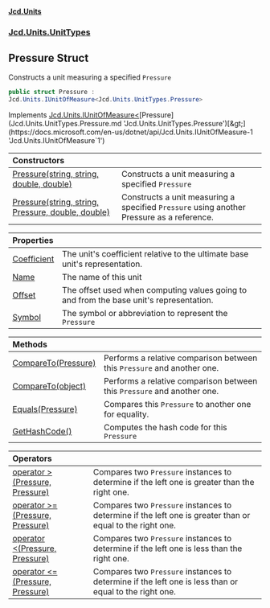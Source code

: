 #### [Jcd.Units](index.md 'index')
### [Jcd.Units.UnitTypes](Jcd.Units.UnitTypes.md 'Jcd.Units.UnitTypes')

## Pressure Struct

Constructs a unit measuring a specified `Pressure`

```csharp
public struct Pressure :
Jcd.Units.IUnitOfMeasure<Jcd.Units.UnitTypes.Pressure>
```

Implements [Jcd.Units.IUnitOfMeasure&lt;](https://docs.microsoft.com/en-us/dotnet/api/Jcd.Units.IUnitOfMeasure-1 'Jcd.Units.IUnitOfMeasure`1')[Pressure](Jcd.Units.UnitTypes.Pressure.md 'Jcd.Units.UnitTypes.Pressure')[&gt;](https://docs.microsoft.com/en-us/dotnet/api/Jcd.Units.IUnitOfMeasure-1 'Jcd.Units.IUnitOfMeasure`1')

| Constructors | |
| :--- | :--- |
| [Pressure(string, string, double, double)](Jcd.Units.UnitTypes.Pressure.Pressure(string,string,double,double).md 'Jcd.Units.UnitTypes.Pressure.Pressure(string, string, double, double)') | Constructs a unit measuring a specified `Pressure` |
| [Pressure(string, string, Pressure, double, double)](Jcd.Units.UnitTypes.Pressure.Pressure(string,string,Jcd.Units.UnitTypes.Pressure,double,double).md 'Jcd.Units.UnitTypes.Pressure.Pressure(string, string, Jcd.Units.UnitTypes.Pressure, double, double)') | Constructs a unit measuring a specified `Pressure` using another Pressure as a reference. |

| Properties | |
| :--- | :--- |
| [Coefficient](Jcd.Units.UnitTypes.Pressure.Coefficient.md 'Jcd.Units.UnitTypes.Pressure.Coefficient') | The unit's coefficient relative to the ultimate base unit's representation. |
| [Name](Jcd.Units.UnitTypes.Pressure.Name.md 'Jcd.Units.UnitTypes.Pressure.Name') | The name of this unit |
| [Offset](Jcd.Units.UnitTypes.Pressure.Offset.md 'Jcd.Units.UnitTypes.Pressure.Offset') | The offset used when computing values going to and from the base unit's representation. |
| [Symbol](Jcd.Units.UnitTypes.Pressure.Symbol.md 'Jcd.Units.UnitTypes.Pressure.Symbol') | The symbol or abbreviation to represent the `Pressure` |

| Methods | |
| :--- | :--- |
| [CompareTo(Pressure)](Jcd.Units.UnitTypes.Pressure.CompareTo(Jcd.Units.UnitTypes.Pressure).md 'Jcd.Units.UnitTypes.Pressure.CompareTo(Jcd.Units.UnitTypes.Pressure)') | Performs a relative comparison between this `Pressure` and another one. |
| [CompareTo(object)](Jcd.Units.UnitTypes.Pressure.CompareTo(object).md 'Jcd.Units.UnitTypes.Pressure.CompareTo(object)') | Performs a relative comparison between this `Pressure` and another one. |
| [Equals(Pressure)](Jcd.Units.UnitTypes.Pressure.Equals(Jcd.Units.UnitTypes.Pressure).md 'Jcd.Units.UnitTypes.Pressure.Equals(Jcd.Units.UnitTypes.Pressure)') | Compares this `Pressure` to another one for equality. |
| [GetHashCode()](Jcd.Units.UnitTypes.Pressure.GetHashCode().md 'Jcd.Units.UnitTypes.Pressure.GetHashCode()') | Computes the hash code for this `Pressure` |

| Operators | |
| :--- | :--- |
| [operator &gt;(Pressure, Pressure)](Jcd.Units.UnitTypes.Pressure.op_GreaterThan(Jcd.Units.UnitTypes.Pressure,Jcd.Units.UnitTypes.Pressure).md 'Jcd.Units.UnitTypes.Pressure.op_GreaterThan(Jcd.Units.UnitTypes.Pressure, Jcd.Units.UnitTypes.Pressure)') | Compares two `Pressure` instances to determine if the left one is greater than the right one. |
| [operator &gt;=(Pressure, Pressure)](Jcd.Units.UnitTypes.Pressure.op_GreaterThanOrEqual(Jcd.Units.UnitTypes.Pressure,Jcd.Units.UnitTypes.Pressure).md 'Jcd.Units.UnitTypes.Pressure.op_GreaterThanOrEqual(Jcd.Units.UnitTypes.Pressure, Jcd.Units.UnitTypes.Pressure)') | Compares two `Pressure` instances to determine if the left one is greater than or equal to the right one. |
| [operator &lt;(Pressure, Pressure)](Jcd.Units.UnitTypes.Pressure.op_LessThan(Jcd.Units.UnitTypes.Pressure,Jcd.Units.UnitTypes.Pressure).md 'Jcd.Units.UnitTypes.Pressure.op_LessThan(Jcd.Units.UnitTypes.Pressure, Jcd.Units.UnitTypes.Pressure)') | Compares two `Pressure` instances to determine if the left one is less than the right one. |
| [operator &lt;=(Pressure, Pressure)](Jcd.Units.UnitTypes.Pressure.op_LessThanOrEqual(Jcd.Units.UnitTypes.Pressure,Jcd.Units.UnitTypes.Pressure).md 'Jcd.Units.UnitTypes.Pressure.op_LessThanOrEqual(Jcd.Units.UnitTypes.Pressure, Jcd.Units.UnitTypes.Pressure)') | Compares two `Pressure` instances to determine if the left one is less than or equal to the right one. |
